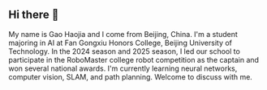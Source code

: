 ## Hi there 👋
My name is Gao Haojia and I come from Beijing, China.
I'm a student majoring in AI at Fan Gongxiu Honors College, Beijing University of Technology.
In the 2024 season and 2025 season, I led our school to participate in the RoboMaster college robot competition as the captain and won several national awards.
I'm currently learning neural networks, computer vision, SLAM, and path planning.
Welcome to discuss with me.
<!--
**gaohaojia/gaohaojia** is a ✨ _special_ ✨ repository because its `README.md` (this file) appears on your GitHub profile.

Here are some ideas to get you started:

- 🔭 I’m currently working on ...
- 🌱 I’m currently learning ...
- 👯 I’m looking to collaborate on ...
- 🤔 I’m looking for help with ...
- 💬 Ask me about ...
- 📫 How to reach me: ...
- 😄 Pronouns: ...
- ⚡ Fun fact: ...
-->
